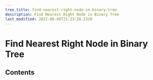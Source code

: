```yaml
---
tree_title: find-nearest-right-node-in-binary-tree
description: Find Nearest Right Node in Binary Tree
last_modified: 2022-06-09T21:23:28.2328
---
```


# Find Nearest Right Node in Binary Tree

## Contents
